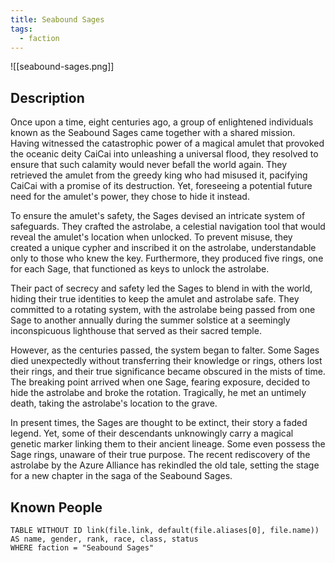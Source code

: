 ```yaml
---
title: Seabound Sages
tags:
  - faction
---
```


![[seabound-sages.png]]
## Description
Once upon a time, eight centuries ago, a group of enlightened individuals known as the Seabound Sages came together with a shared mission. Having witnessed the catastrophic power of a magical amulet that provoked the oceanic deity CaiCai into unleashing a universal flood, they resolved to ensure that such calamity would never befall the world again. They retrieved the amulet from the greedy king who had misused it, pacifying CaiCai with a promise of its destruction. Yet, foreseeing a potential future need for the amulet's power, they chose to hide it instead.

To ensure the amulet's safety, the Sages devised an intricate system of safeguards. They crafted the astrolabe, a celestial navigation tool that would reveal the amulet's location when unlocked. To prevent misuse, they created a unique cypher and inscribed it on the astrolabe, understandable only to those who knew the key. Furthermore, they produced five rings, one for each Sage, that functioned as keys to unlock the astrolabe.

Their pact of secrecy and safety led the Sages to blend in with the world, hiding their true identities to keep the amulet and astrolabe safe. They committed to a rotating system, with the astrolabe being passed from one Sage to another annually during the summer solstice at a seemingly inconspicuous lighthouse that served as their sacred temple.

However, as the centuries passed, the system began to falter. Some Sages died unexpectedly without transferring their knowledge or rings, others lost their rings, and their true significance became obscured in the mists of time. The breaking point arrived when one Sage, fearing exposure, decided to hide the astrolabe and broke the rotation. Tragically, he met an untimely death, taking the astrolabe's location to the grave.

In present times, the Sages are thought to be extinct, their story a faded legend. Yet, some of their descendants unknowingly carry a magical genetic marker linking them to their ancient lineage. Some even possess the Sage rings, unaware of their true purpose. The recent rediscovery of the astrolabe by the Azure Alliance has rekindled the old tale, setting the stage for a new chapter in the saga of the Seabound Sages.

## Known People
```dataview
TABLE WITHOUT ID link(file.link, default(file.aliases[0], file.name)) AS name, gender, rank, race, class, status
WHERE faction = "Seabound Sages"
```
